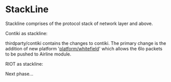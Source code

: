 # StackLine

Stackline comprises of the protocol stack of network layer and above.

Contiki as stackline:

thirdparty/contiki contains the changes to contiki. The primary change is the addition of new platform '[platform/whitefield](https://github.com/whitefield-framework/contiki/tree/f440c5b32aed59f8eccbbfbb9663647f16abb772/platform/whitefield)' which allows the 6lo packets to be pushed to Airline module.  

RIOT as stackline:

<TODO> Next phase...
